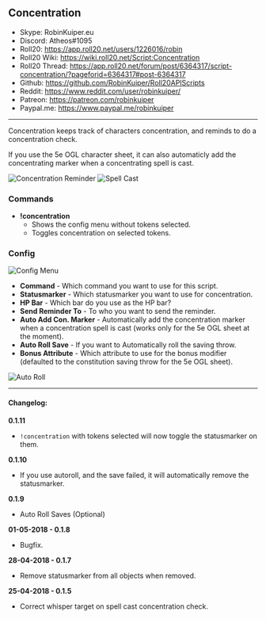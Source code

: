 ## Concentration

* Skype: RobinKuiper.eu
* Discord: Atheos#1095
* Roll20: https://app.roll20.net/users/1226016/robin
* Roll20 Wiki: https://wiki.roll20.net/Script:Concentration
* Roll20 Thread: https://app.roll20.net/forum/post/6364317/script-concentration/?pageforid=6364317#post-6364317
* Github: https://github.com/RobinKuiper/Roll20APIScripts
* Reddit: https://www.reddit.com/user/robinkuiper/
* Patreon: https://patreon.com/robinkuiper
* Paypal.me: https://www.paypal.me/robinkuiper

---

Concentration keeps track of characters concentration, and reminds to do a concentration check.

If you use the 5e OGL character sheet, it can also automaticly add the concentrating marker when a concentrating spell is cast.

![Concentration Reminder](https://i.imgur.com/zEVJpOH.png "Concentration Reminder")
![Spell Cast](https://i.imgur.com/HucNIDc.png "Spell Cast")

### Commands

* **!concentration**
    * Shows the config menu without tokens selected.
    * Toggles concentration on selected tokens.

### Config

![Config Menu](https://i.imgur.com/P2Siu61.png "Config Menu")

* **Command** - Which command you want to use for this script.
* **Statusmarker** - Which statusmarker you want to use for concentration.
* **HP Bar** - Which bar do you use as the HP bar?
* **Send Reminder To** - To who you want to send the reminder.
* **Auto Add Con. Marker** - Automatically add the concentration marker when a concentration spell is cast (works only for the 5e OGL sheet at the moment).
* **Auto Roll Save** - If you want to Automatically roll the saving throw.
* **Bonus Attribute** - Which attribute to use for the bonus modifier (defaulted to the constitution saving throw for the 5e OGL sheet).

![Auto Roll](https://i.imgur.com/WHUV5iw.png "Auto Roll")

---

#### Changelog:
**0.1.11**
* `!concentration` with tokens selected will now toggle the statusmarker on them.

**0.1.10**
* If you use autoroll, and the save failed, it will automatically remove the statusmarker.

**0.1.9**
* Auto Roll Saves (Optional)

**01-05-2018 - 0.1.8**
* Bugfix.

**28-04-2018 - 0.1.7**
* Remove statusmarker from all objects when removed.

**25-04-2018 - 0.1.5**
* Correct whisper target on spell cast concentration check.